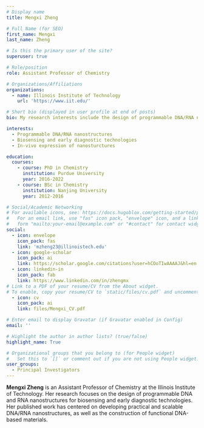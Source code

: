 ```yaml
---
# Display name
title: Mengxi Zheng

# Full Name (for SEO)
first_name: Mengxi
last_name: Zheng

# Is this the primary user of the site?
superuser: true

# Role/position
role: Assistant Professor of Chemistry

# Organizations/Affiliations
organizations:
  - name: Illinois Institute of Technology
    url: 'https://www.iit.edu/'

# Short bio (displayed in user profile at end of posts)
bio: My research interests include the design of programmable DNA/RNA nanostructures, biosensing and early diagnostic technologies.

interests:
  - Programmable DNA/RNA nanostructures
  - Biosensing and early diagnostic technologies
  - In-vivo expression of nanosturctures

education:
  courses:
    - course: PhD in Chemistry
      institution: Purdue University
      year: 2016-2022
    - course: BSc in Chemistry
      institution: Nanjing University
      year: 2012-2016

# Social/Academic Networking
# For available icons, see: https://docs.hugoblox.com/getting-started/page-builder/#icons
#   For an email link, use "fas" icon pack, "envelope" icon, and a link in the
#   form "mailto:your-email@example.com" or "#contact" for contact widget.
social:
  - icon: envelope
    icon_pack: fas
    link: 'mzheng23@illinoistech.edu'
  - icon: google-scholar
    icon_pack: ai
    link: https://scholar.google.com/citations?user=hCOoTIwAAAAJ&hl=en
  - icon: linkedin-in
    icon_pack: fab
    link: https://www.linkedin.com/in/zhengmx
# Link to a PDF of your resume/CV from the About widget.
# To enable, copy your resume/CV to `static/files/cv.pdf` and uncomment the lines below.
  - icon: cv
    icon_pack: ai
    link: files/Mengxi_CV.pdf

# Enter email to display Gravatar (if Gravatar enabled in Config)
email: ''

# Highlight the author in author lists? (true/false)
highlight_name: True

# Organizational groups that you belong to (for People widget)
#   Set this to `[]` or comment out if you are not using People widget.
user_groups:
  - Principal Investigators
---
```


**Mengxi Zheng** is an Assistant Professor of Chemistry at the Illinois Institute of Technology. Her research focuses on the design of programmable DNA and RNA nanostructures for biosensing and early diagnostic technologies. Her published work has centered on developing practical and scalable DNA/RNA nanostructures, as well as the construction of functional DNA-based materials.

